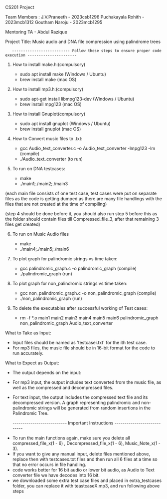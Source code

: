 CS201 Project

Team Members :
J.V.Praneeth - 2023csb1296
Puchakayala Rohith - 2023mcb1312
Goutham Naroju - 2023mcb1295

Mentoring TA - Abdul Razique

Project Title: Music audio and DNA file compression using palindrome trees


       -------------------------- Follow these steps to ensure proper code execution ----------------------


1) How to install make.h:(compulsory)
   -   sudo apt install make (Windows / Ubuntu)
   -   brew install make (mac OS)

2) How to install mp3.h:(compulsory)
   -   sudo apt-get install libmpg123-dev (Windows / Ubuntu)
   -   brew install mpg123 (mac OS)

3) How to install Gnuplot(compulsory)
   -   sudo apt install gnuplot (Windows / Ubuntu)
   -   brew install gnuplot (mac OS)


4) How to Convert music files to .txt:
   -   gcc Audio_text_converter.c -o Audio_text_converter -lmpg123 -lm (compile)
   -   ./Audio_text_converter (to run)
 
5) To run on DNA testcases:
   -   make
   -   ./main1;./main2;./main3
   
(each main file consists of one test case, test cases were put on separate files as the code is getting dumped as there are many file handlings with the files that are not created at the time of compiling)


(step 4 should be done before it, you should also run step 5 before this as the folder should contain files till Compressed_file_3, after that remaining 3 files get created)

6) To run on Music Audio files 
   -   make
   -   ./main4;./main5;./main6

7) To plot graph for palindromic strings vs time taken:
   -   gcc palindromic_graph.c -o palindromic_graph  (compile)
   -   ./palindromic_graph  (run)

8) To plot graph for non_palindromic strings vs time taken:
   -   gcc non_palindromic_graph.c -o non_palindromic_graph  (compile)
   -   ./non_palindromic_graph  (run)
   
9) To delete the executables after successful working of Test cases:
   -   rm -f *.o main1 main2 main3 main4 main5 main6 palindromic_graph non_palindromic_graph Audio_text_converter
 
 
What to Take as Input:

   -   Input files should be named as 'testcasei.txt' for the ith test case.
   -   For mp3 files, the music file should be in 16-bit format for the code to run accurately.

What to Expect as Output:

   -   The output depends on the input:
   -   For mp3 input, the output includes text converted from the music file, as well as the compressed and decompressed files.
   -   For text input, the output includes the compressed text file and its decompressed version.
    A graph representing palindromic and non-palindromic strings will be generated from random insertions in the Palindromic Tree.

       --------------------------- Important Instructions ----------------------------


   *   To run the main functions again, make sure you delete all compressed_file_x(1 - 6) ,  Decompressed_file_x(1 - 6), Music_Note_x(1 - 3).
   *   If you want to give any manual input, delete files mentioned above, replace then with testcasex.txt files and then run all 6 files at a time so that no error occurs in file handling.
   *   code works better for 16 bit audio or lower bit audio, as Audio to Text converter file we have decodes into 16 bit.
   *   we downloaded some extra test case files and placed in extra_testcases folder, you can replace it with teastcaseX.mp3, and run following above steps 

